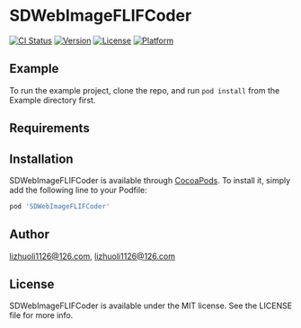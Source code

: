# SDWebImageFLIFCoder

[![CI Status](https://img.shields.io/travis/lizhuoli1126@126.com/SDWebImageFLIFCoder.svg?style=flat)](https://travis-ci.org/lizhuoli1126@126.com/SDWebImageFLIFCoder)
[![Version](https://img.shields.io/cocoapods/v/SDWebImageFLIFCoder.svg?style=flat)](https://cocoapods.org/pods/SDWebImageFLIFCoder)
[![License](https://img.shields.io/cocoapods/l/SDWebImageFLIFCoder.svg?style=flat)](https://cocoapods.org/pods/SDWebImageFLIFCoder)
[![Platform](https://img.shields.io/cocoapods/p/SDWebImageFLIFCoder.svg?style=flat)](https://cocoapods.org/pods/SDWebImageFLIFCoder)

## Example

To run the example project, clone the repo, and run `pod install` from the Example directory first.

## Requirements

## Installation

SDWebImageFLIFCoder is available through [CocoaPods](https://cocoapods.org). To install
it, simply add the following line to your Podfile:

```ruby
pod 'SDWebImageFLIFCoder'
```

## Author

lizhuoli1126@126.com, lizhuoli1126@126.com

## License

SDWebImageFLIFCoder is available under the MIT license. See the LICENSE file for more info.
